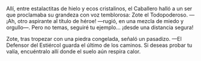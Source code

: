 Allí, entre estalactitas de hielo y ecos cristalinos, el Caballero halló a un ser que proclamaba su grandeza con voz temblorosa: Zote el Todopoderoso.
—¡Ah, otro aspirante al título de héroe! —rugió, en una mezcla de miedo y orgullo—. Pero no temas, seguiré tu ejemplo… ¡desde una distancia segura!

Zote, tras tropezar con una piedra congelada, señaló un pasadizo.
—El Defensor del Estiércol guarda el último de los caminos. Si deseas probar tu valía, encuéntralo allí donde el suelo aún respira calor.
